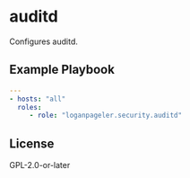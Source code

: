 # auditd

Configures auditd.

## Example Playbook

```yaml
---
- hosts: "all"
  roles:
     - role: "loganpageler.security.auditd"
```

## License

GPL-2.0-or-later

